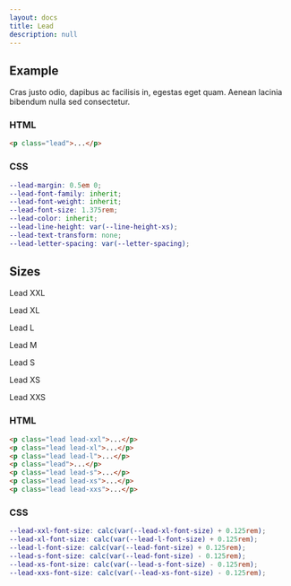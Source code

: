 ```yaml
---
layout: docs
title: Lead
description: null
---
```


## Example

<p class="lead">Cras justo odio, dapibus ac facilisis in, egestas eget quam. Aenean lacinia bibendum nulla sed consectetur.</p>

### HTML

```html
<p class="lead">...</p>
```

### CSS

```scss
--lead-margin: 0.5em 0;
--lead-font-family: inherit;
--lead-font-weight: inherit;
--lead-font-size: 1.375rem;
--lead-color: inherit;
--lead-line-height: var(--line-height-xs);
--lead-text-transform: none;
--lead-letter-spacing: var(--letter-spacing);
```

## Sizes

<p class="lead lead-xxl">Lead XXL</p>
<p class="lead lead-xl">Lead XL</p>
<p class="lead lead-l">Lead L</p>
<p class="lead">Lead M</p>
<p class="lead lead-s">Lead S</p>
<p class="lead lead-xs">Lead XS</p>
<p class="lead lead-xxs">Lead XXS</p>

### HTML

```html
<p class="lead lead-xxl">...</p>
<p class="lead lead-xl">...</p>
<p class="lead lead-l">...</p>
<p class="lead">...</p>
<p class="lead lead-s">...</p>
<p class="lead lead-xs">...</p>
<p class="lead lead-xxs">...</p>
```

### CSS

```scss
--lead-xxl-font-size: calc(var(--lead-xl-font-size) + 0.125rem);
--lead-xl-font-size: calc(var(--lead-l-font-size) + 0.125rem);
--lead-l-font-size: calc(var(--lead-font-size) + 0.125rem);
--lead-s-font-size: calc(var(--lead-font-size) - 0.125rem);
--lead-xs-font-size: calc(var(--lead-s-font-size) - 0.125rem);
--lead-xxs-font-size: calc(var(--lead-xs-font-size) - 0.125rem);
```

